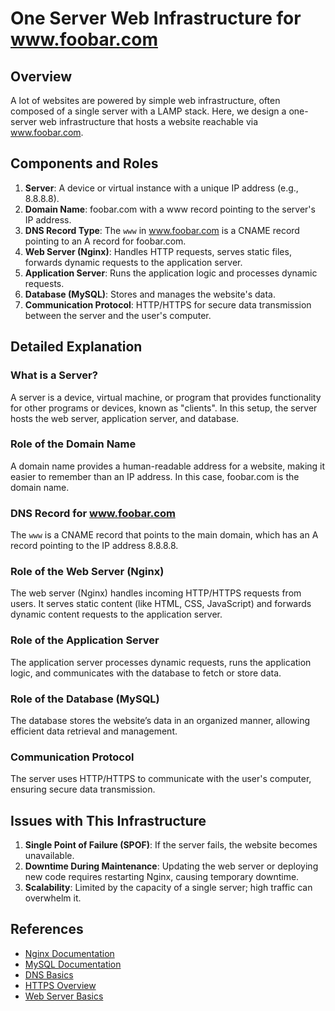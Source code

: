 # One Server Web Infrastructure for www.foobar.com

## Overview

A lot of websites are powered by simple web infrastructure, often composed of a single server with a LAMP stack. Here, we design a one-server web infrastructure that hosts a website reachable via www.foobar.com.

## Components and Roles

1. **Server**: A device or virtual instance with a unique IP address (e.g., 8.8.8.8).
2. **Domain Name**: foobar.com with a www record pointing to the server's IP address.
3. **DNS Record Type**: The `www` in www.foobar.com is a CNAME record pointing to an A record for foobar.com.
4. **Web Server (Nginx)**: Handles HTTP requests, serves static files, forwards dynamic requests to the application server.
5. **Application Server**: Runs the application logic and processes dynamic requests.
6. **Database (MySQL)**: Stores and manages the website's data.
7. **Communication Protocol**: HTTP/HTTPS for secure data transmission between the server and the user's computer.

## Detailed Explanation

### What is a Server?

A server is a device, virtual machine, or program that provides functionality for other programs or devices, known as "clients". In this setup, the server hosts the web server, application server, and database.

### Role of the Domain Name

A domain name provides a human-readable address for a website, making it easier to remember than an IP address. In this case, foobar.com is the domain name.

### DNS Record for www.foobar.com

The `www` is a CNAME record that points to the main domain, which has an A record pointing to the IP address 8.8.8.8.

### Role of the Web Server (Nginx)

The web server (Nginx) handles incoming HTTP/HTTPS requests from users. It serves static content (like HTML, CSS, JavaScript) and forwards dynamic content requests to the application server.

### Role of the Application Server

The application server processes dynamic requests, runs the application logic, and communicates with the database to fetch or store data.

### Role of the Database (MySQL)

The database stores the website’s data in an organized manner, allowing efficient data retrieval and management.

### Communication Protocol

The server uses HTTP/HTTPS to communicate with the user's computer, ensuring secure data transmission.

## Issues with This Infrastructure

1. **Single Point of Failure (SPOF)**: If the server fails, the website becomes unavailable.
2. **Downtime During Maintenance**: Updating the web server or deploying new code requires restarting Nginx, causing temporary downtime.
3. **Scalability**: Limited by the capacity of a single server; high traffic can overwhelm it.



## References

- [Nginx Documentation](https://nginx.org/en/docs/)
- [MySQL Documentation](https://dev.mysql.com/doc/)
- [DNS Basics](https://www.cloudflare.com/learning/dns/what-is-dns/)
- [HTTPS Overview](https://www.cloudflare.com/learning/ssl/what-is-https/)
- [Web Server Basics](https://developer.mozilla.org/en-US/docs/Learn/Common_questions/What_is_a_web_server)

